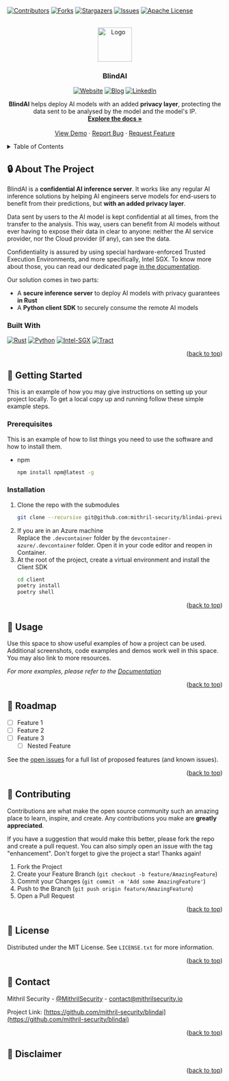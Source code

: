 <a name="readme-top"></a>

[![Contributors][contributors-shield]][contributors-url]
[![Forks][forks-shield]][forks-url]
[![Stargazers][stars-shield]][stars-url]
[![Issues][issues-shield]][issues-url]
[![Apache License][license-shield]][license-url]


<!-- PROJECT LOGO -->
<br />
<div align="center">
  <a href="https://github.com/mithril-security/blindai">
    <img src="https://github.com/mithril-security/blindai/blob/master/assets/logo.png" alt="Logo" width="80" height="80">
  </a>

<h3 align="center">BlindAI</h3>

[![Website][website-shield]][website-url]
[![Blog][blog-shield]][blog-url]
[![LinkedIn][linkedin-shield]][linkedin-url]

  <p align="center">
    <b>BlindAI</b> helps deploy AI models with an added <b>privacy layer</b>, 
    protecting the data sent to be analysed by the model and the model's IP. 
    <br />
    <a href="https://blindai.mithrilsecurity.io/en/latest/"><strong>Explore the docs »</strong></a>
    <br />
    <br />
    <a href="https://github.com/mithril-security/blindai">View Demo</a>
    ·
    <a href="https://github.com/mithril-security/blindai/issues">Report Bug</a>
    ·
    <a href="https://github.com/mithril-security/blindai/issues">Request Feature</a>
  </p>
</div>



<!-- TABLE OF CONTENTS -->
<details>
  <summary>Table of Contents</summary>
  <ol>
    <li>
      <a href="#-about-the-project">About The Project</a>
      <ul>
        <li><a href="#built-with">Built With</a></li>
      </ul>
    </li>
    <li>
      <a href="#-getting-started">Getting Started</a>
      <ul>
        <li><a href="#prerequisites">Prerequisites</a></li>
        <li><a href="#installation">Installation</a></li>
      </ul>
    </li>
    <li><a href="#-usage">Usage</a></li>
    <li><a href="#-roadmap">Roadmap</a></li>
    <li><a href="#-contributing">Contributing</a></li>
    <li><a href="#-license">License</a></li>
    <li><a href="#-contact">Contact</a></li>
    <li><a href="#-disclaimer">Disclaimer</a></li>
  </ol>
</details>



<!-- ABOUT THE PROJECT -->
## 🔒 About The Project

BlindAI is a **confidential AI inference server**. It works like any regular AI inference solutions by helping AI engineers serve models for end-users to benefit from their predictions, but **with an added privacy layer**. 

Data sent by users to the AI model is kept confidential at all times, from the transfer to the analysis. This way, users can benefit from AI models without ever having to expose their data in clear to anyone: neither the AI service provider, nor the Cloud provider (if any), can see the data.

Confidentiality is assured by using special hardware-enforced Trusted Execution Environments, and more specifically, Intel SGX. To know more about those, you can read our dedicated page [in the documentation](https://blindai.mithrilsecurity.io/en/latest/).

Our solution comes in two parts:

- A **secure inference server** to deploy AI models with privacy guarantees **in Rust**
- A **Python client SDK** to securely consume the remote AI models


### Built With 

[![Rust][Rust]][Rust-url] [![Python][Python]][Python-url] [![Intel-SGX][Intel-SGX]][Intel-sgx-url] [![Tract][Tract]][tract-url]

<p align="right">(<a href="#readme-top">back to top</a>)</p>



<!-- GETTING STARTED -->
## 🚀 Getting Started

This is an example of how you may give instructions on setting up your project locally.
To get a local copy up and running follow these simple example steps.

### Prerequisites

This is an example of how to list things you need to use the software and how to install them.
* npm
  ```sh
  npm install npm@latest -g
  ```

### Installation

1. Clone the repo with the submodules
   ```sh
   git clone --recursive git@github.com:mithril-security/blindai-preview.git 
   ```
2. If you are in an Azure machine <br>
   Replace the `.devcontainer` folder by the `devcontainer-azure/.devcontainer` folder. Open it in your code editor and reopen in Container.
3. At the root of the project, create a virtual environment and install the Client SDK
   ```sh
   cd client
   poetry install
   poetry shell
   ```

<p align="right">(<a href="#readme-top">back to top</a>)</p>



<!-- USAGE EXAMPLES -->
## 🔆 Usage

Use this space to show useful examples of how a project can be used. Additional screenshots, code examples and demos work well in this space. You may also link to more resources.

_For more examples, please refer to the [Documentation](https://example.com)_

<p align="right">(<a href="#readme-top">back to top</a>)</p>



<!-- ROADMAP -->
## 🎯 Roadmap

- [ ] Feature 1
- [ ] Feature 2
- [ ] Feature 3
    - [ ] Nested Feature

See the [open issues](https://github.com/mithril-security/blindai/issues) for a full list of proposed features (and known issues).

<p align="right">(<a href="#readme-top">back to top</a>)</p>



<!-- CONTRIBUTING -->
## 👥 Contributing

Contributions are what make the open source community such an amazing place to learn, inspire, and create. Any contributions you make are **greatly appreciated**.

If you have a suggestion that would make this better, please fork the repo and create a pull request. You can also simply open an issue with the tag "enhancement".
Don't forget to give the project a star! Thanks again!

1. Fork the Project
2. Create your Feature Branch (`git checkout -b feature/AmazingFeature`)
3. Commit your Changes (`git commit -m 'Add some AmazingFeature'`)
4. Push to the Branch (`git push origin feature/AmazingFeature`)
5. Open a Pull Request

<p align="right">(<a href="#readme-top">back to top</a>)</p>



<!-- LICENSE -->
## 📜 License

Distributed under the MIT License. See `LICENSE.txt` for more information.

<p align="right">(<a href="#readme-top">back to top</a>)</p>



<!-- CONTACT -->
## 📇 Contact

Mithril Security - [@MithrilSecurity](https://twitter.com/MithrilSecurity) - contact@mithrilsecurity.io

Project Link: [https://github.com/mithril-security/blindai](https://github.com/mithril-security/blindai)

<p align="right">(<a href="#readme-top">back to top</a>)</p>



<!-- DISCLAIMER -->
## 📢 Disclaimer

<p align="right">(<a href="#readme-top">back to top</a>)</p>



<!-- MARKDOWN LINKS & IMAGES -->
<!-- https://github.com/alexandresanlim/Badges4-README.md-Profile#-blog- -->
[contributors-shield]: https://img.shields.io/github/contributors/mithril-security/blindai.svg?style=for-the-badge
[contributors-url]: https://github.com/mithril-security/blindai/graphs/contributors
[forks-shield]: https://img.shields.io/github/forks/mithril-security/blindai.svg?style=for-the-badge
[forks-url]: https://github.com/mithril-security/blindai/network/members
[stars-shield]: https://img.shields.io/github/stars/mithril-security/blindai.svg?style=for-the-badge
[stars-url]: https://github.com/mithril-security/blindai/stargazers
[issues-shield]: https://img.shields.io/github/issues/mithril-security/blindai.svg?style=for-the-badge
[issues-url]: https://github.com/mithril-security/blindai/issues
[license-shield]: https://img.shields.io/github/license/mithril-security/blindai.svg?style=for-the-badge
[license-url]: https://github.com/mithril-security/blindai/blob/master/LICENSE.txt
[linkedin-shield]: https://img.shields.io/badge/-Jobs-black.svg?style=for-the-badge&logo=linkedin&colorB=555
[linkedin-url]: https://www.linkedin.com/company/mithril-security-company/
[website-url]: https://www.mithrilsecurity.io
[website-shield]: https://img.shields.io/badge/website-000000?style=for-the-badge&colorB=555
[blog-url]: https://blog.mithrilsecurity.io/
[blog-shield]: https://img.shields.io/badge/Blog-000?style=for-the-badge&logo=ghost&logoColor=yellow&colorB=555
[product-screenshot]: images/screenshot.png
[Python]: https://img.shields.io/badge/Python-FFD43B?style=for-the-badge&logo=python&logoColor=blue
[Python-url]: https://www.python.org/
[Rust]: https://img.shields.io/badge/rust-FFD43B?style=for-the-badge&logo=rust&logoColor=black
[Rust-url]: https://www.rust-lang.org/fr
[Intel-SGX]: https://img.shields.io/badge/SGX-FFD43B?style=for-the-badge&logo=intel&logoColor=black
[Intel-sgx-url]: https://www.intel.fr/content/www/fr/fr/architecture-and-technology/software-guard-extensions.html
[Tract]: https://img.shields.io/badge/Tract-FFD43B?style=for-the-badge
[tract-url]: https://github.com/mithril-security/tract/tree/6e4620659837eebeaba40ab3eeda67d33a99c7cf

<!-- Done using https://github.com/othneildrew/Best-README-Template -->
